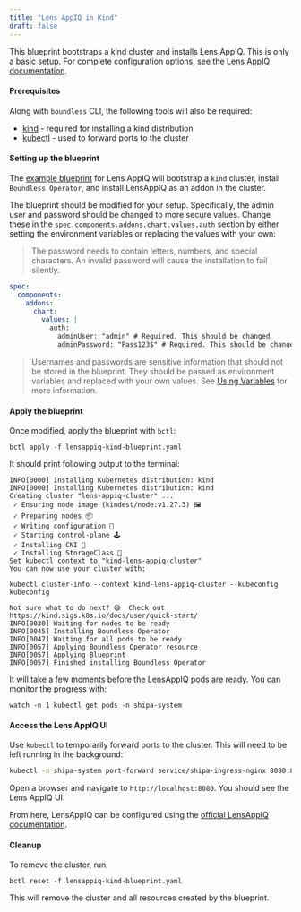 ```yaml
---
title: "Lens AppIQ in Kind"
draft: false
---
```


This blueprint bootstraps a kind cluster and installs Lens AppIQ. This is only a basic setup. For complete configuration options, see the [Lens AppIQ documentation](https://learn.lenscloud.io/docs/intro-to-lensappiq).

#### Prerequisites

Along with `boundless` CLI, the following tools will also be required:

- [kind](https://kind.sigs.k8s.io/docs/user/quick-start/) - required for installing a kind distribution
- [kubectl](https://kubernetes.io/docs/tasks/tools/install-kubectl/) - used to forward ports to the cluster

#### Setting up the blueprint

The [example blueprint](https://raw.githubusercontent.com/mirantiscontainers/boundless/main/blueprints/kind-lens-appiq/kind-lens-appiq.yaml) for Lens AppIQ will bootstrap a `kind` cluster, install `Boundless Operator`, and install LensAppIQ as an addon in the cluster.

The blueprint should be modified for your setup. Specifically, the admin user and password should be changed to more secure values. Change these in the `spec.components.addons.chart.values.auth` section by either setting the environment variables or replacing the values with your own:

> The password needs to contain letters, numbers, and special characters. An invalid password will cause the installation to fail silently.

```yaml
spec:
  components:
    addons:
      chart:
        values: |
          auth:
            adminUser: "admin" # Required. This should be changed
            adminPassword: "Pass123$" # Required. This should be changed. It must include letters, numbers, and symbols
```

> Usernames and passwords are sensitive information that should not be stored in the blueprint. They should be passed as environment variables and replaced with your own values. See [Using Variables](/docs/blueprint-reference/variables/) for more information.

#### Apply the blueprint

Once modified, apply the blueprint with `bctl`:

```shell
bctl apply -f lensappiq-kind-blueprint.yaml
```

It should print following output to the terminal:

```shell
INFO[0000] Installing Kubernetes distribution: kind
INFO[0000] Installing Kubernetes distribution: kind
Creating cluster "lens-appiq-cluster" ...
 ✓ Ensuring node image (kindest/node:v1.27.3) 🖼
 ✓ Preparing nodes 📦
 ✓ Writing configuration 📜
 ✓ Starting control-plane 🕹️
 ✓ Installing CNI 🔌
 ✓ Installing StorageClass 💾
Set kubectl context to "kind-lens-appiq-cluster"
You can now use your cluster with:

kubectl cluster-info --context kind-lens-appiq-cluster --kubeconfig kubeconfig

Not sure what to do next? 😅  Check out https://kind.sigs.k8s.io/docs/user/quick-start/
INFO[0030] Waiting for nodes to be ready
INFO[0045] Installing Boundless Operator
INFO[0047] Waiting for all pods to be ready
INFO[0057] Applying Boundless Operator resource
INFO[0057] Applying Blueprint
INFO[0057] Finished installing Boundless Operator
```

It will take a few moments before the LensAppIQ pods are ready. You can monitor the progress with:

```shell
watch -n 1 kubectl get pods -n shipa-system
```

#### Access the Lens AppIQ UI

Use `kubectl` to temporarily forward ports to the cluster. This will need to be left running in the background:

```bash
kubectl -n shipa-system port-forward service/shipa-ingress-nginx 8080:80
```

Open a browser and navigate to `http://localhost:8080`. You should see the Lens AppIQ UI.

From here, LensAppIQ can be configured using the [official LensAppIQ documentation](https://learn.lenscloud.io/docs/intro-to-lensappiq).

#### Cleanup

To remove the cluster, run:

```shell
bctl reset -f lensappiq-kind-blueprint.yaml
```

This will remove the cluster and all resources created by the blueprint.
